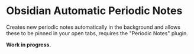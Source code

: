 # Obsidian Automatic Periodic Notes

Creates new periodic notes automatically in the background and allows these to
be pinned in your open tabs, requires the "Periodic Notes" plugin.

**Work in progress.**

